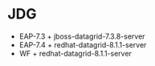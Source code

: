 # JDG

* EAP-7.3 + jboss-datagrid-7.3.8-server
* EAP-7.4 + redhat-datagrid-8.1.1-server
* WF + redhat-datagrid-8.1.1-server
